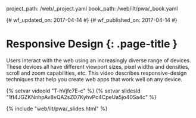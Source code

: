 project_path: /web/_project.yaml
book_path: /web/ilt/pwa/_book.yaml

{# wf_updated_on: 2017-04-14 #}
{# wf_published_on: 2017-04-14 #}

# Responsive Design {: .page-title }

Users interact with the web using an increasingly diverse range of devices.
These devices all have different viewport sizes, pixel widths and densities,
scroll and zoom capabilities, etc. This video describes responsive-design
techniques that help you create web apps that work well on any device.

{% setvar videoId "T-hVjfc7E-c" %}
{% setvar slidesId "1fI4JGZKNnhpAv8vQA2sZD7KyhvPc4CpeUa5jo40Sa4c" %}

{% include "web/ilt/pwa/_slides.html" %}

